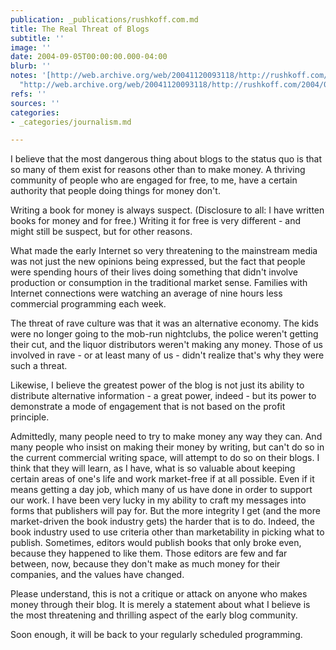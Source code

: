 ```yaml
---
publication: _publications/rushkoff.com.md
title: The Real Threat of Blogs
subtitle: ''
image: ''
date: 2004-09-05T00:00:00.000-04:00
blurb: ''
notes: '[http://web.archive.org/web/20041120093118/http://rushkoff.com/2004/09/real-threat-of-blogs.php](http://web.archive.org/web/20041120093118/http://rushkoff.com/2004/09/real-threat-of-blogs.php
  "http://web.archive.org/web/20041120093118/http://rushkoff.com/2004/09/real-threat-of-blogs.php")'
refs: ''
sources: ''
categories:
- _categories/journalism.md

---
```

I believe that the most dangerous thing about blogs to the status quo is that so many of them exist for reasons other than to make money. A thriving community of people who are engaged for free, to me, have a certain authority that people doing things for money don't.  
  
Writing a book for money is always suspect. (Disclosure to all: I have written books for money and for free.) Writing it for free is very different - and might still be suspect, but for other reasons.  
  
What made the early Internet so very threatening to the mainstream media was not just the new opinions being expressed, but the fact that people were spending hours of their lives doing something that didn't involve production or consumption in the traditional market sense. Families with Internet connections were watching an average of nine hours less commercial programming each week.  
  
The threat of rave culture was that it was an alternative economy. The kids were no longer going to the mob-run nightclubs, the police weren't getting their cut, and the liquor distributors weren't making any money. Those of us involved in rave - or at least many of us - didn't realize that's why they were such a threat.  
  
Likewise, I believe the greatest power of the blog is not just its ability to distribute alternative information - a great power, indeed - but its power to demonstrate a mode of engagement that is not based on the profit principle.  
  
Admittedly, many people need to try to make money any way they can. And many people who insist on making their money by writing, but can't do so in the current commercial writing space, will attempt to do so on their blogs. I think that they will learn, as I have, what is so valuable about keeping certain areas of one's life and work market-free if at all possible. Even if it means getting a day job, which many of us have done in order to support our work. I have been very lucky in my ability to craft my messages into forms that publishers will pay for. But the more integrity I get (and the more market-driven the book industry gets) the harder that is to do. Indeed, the book industry used to use criteria other than marketability in picking what to publish. Sometimes, editors would publish books that only broke even, because they happened to like them. Those editors are few and far between, now, because they don't make as much money for their companies, and the values have changed.  
  
Please understand, this is not a critique or attack on anyone who makes money through their blog. It is merely a statement about what I believe is the most threatening and thrilling aspect of the early blog community.  
  
Soon enough, it will be back to your regularly scheduled programming.